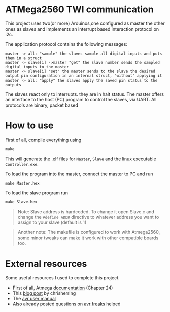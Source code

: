 # ATMega2560 TWI communication 
This project uses two(or more) Arduinos,one configured as master the other ones as slaves and implements an interrupt based interaction protocol on i2c.


The application protocol contains the following messages:
``` 
master -> all: "sample" the slaves sample all digital inputs and puts them in a struct 
master -> slave[i] ->master "get" the slave number sends the sampled digital inputs to the master
master -> slave[i] "set" the master sends to the slave the desired output pin configuration in an internal struct, "without" applying it 
master -> all: "apply" the slaves apply the saved pin status to the outputs
```
The slaves react only to interrupts. they are in halt status. The master offers an interface to the host (PC) program to control the slaves, via UART. All protocols are binary, packet based

# How to use
First of all, compile everything using
```
make
```
This will generate the .elf files for `Master`, `Slave` and the linux executable `Controller.exe`.

To load the program into the master, connect the master to PC and run
```
make Master.hex
```
To load the slave program run
```
make Slave.hex
```

>Note: Slave address is hardcoded. To change it open Slave.c and change the `#define ADDR` directive to whatever address you want to assign to your slave (default is 1)

>Another note: The makefile is configured to work with Atmega2560, some minor tweaks can make it work with other compatible boards too.

# External resources
Some useful resources I used to complete this project. 
* First of all, Atmega [documentation](http://ww1.microchip.com/downloads/en/DeviceDoc/Atmel-2549-8-bit-AVR-Microcontroller-ATmega640-1280-1281-2560-2561_datasheet.pdf) (Chapter 24)
* This [blog post](http://www.chrisherring.net/all/tutorial-interrupt-driven-twi-interface-for-avr-part1/) by chrisherring
* The [avr user manual](https://www.nongnu.org/avr-libc/user-manual/modules.html)
* Also already posted questions on [avr freaks](https://www.avrfreaks.net) helped
